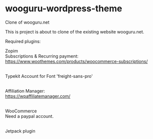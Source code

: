 # wooguru-wordpress-theme
Clone of wooguru.net

This is project is about to clone of the existing website wooguru.net.

Required plugins:

Zopim<br/>
Subscriptions & Recurring payment:<br/>
https://www.woothemes.com/products/woocommerce-subscriptions/<br/><br/>

Typekit Account for Font 'freight-sans-pro'<br/><br/>

Affiliation Manager:<br/>
https://wpaffiliatemanager.com/<br/><br/>

WooCommerce<br/>
Need a paypal account.<br/><br/>

Jetpack plugin


